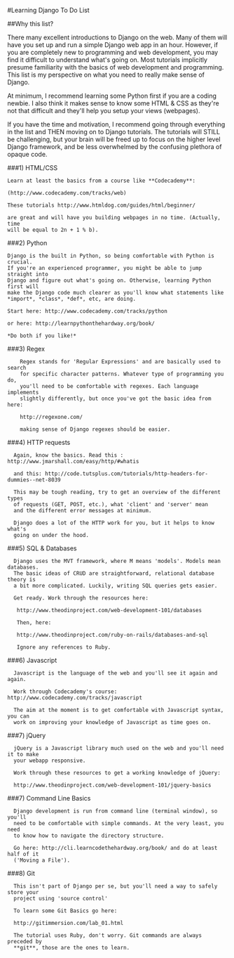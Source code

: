 #Learning Django To Do List

##Why this list?

  There many excellent introductions to Django on the web. Many of them will have
  you set up and run a simple Django web app in an hour. However, if you are
  completely new to programming and web development, you may find it difficult
  to understand what's going on. Most tutorials implicitly presume familiarity
  with the basics of web development and programming. This list is my perspective
  on what you need to really make sense of Django.

  At minimum, I recommend learning some Python first if you are a coding newbie.
  I also think it makes sense to know some HTML & CSS as they're not that difficult
  and they'll help you setup your views (webpages).

  If you have the time and motivation, I recommend going through everything in the
  list and THEN moving on to Django tutorials. The tutorials will STILL be challenging,
  but your brain will be freed up to focus on the higher level Django framework,
  and be less overwhelmed by the confusing plethora of opaque code.

###1) HTML/CSS

    Learn at least the basics from a course like **Codecademy**:

    (http://www.codecademy.com/tracks/web)

    These tutorials http://www.htmldog.com/guides/html/beginner/

    are great and will have you building webpages in no time. (Actually, time
    will be equal to 2n + 1 % b).

###2) Python

    Django is the built in Python, so being comfortable with Python is crucial.
    If you're an experienced programmer, you might be able to jump straight into
    Django and figure out what's going on. Otherwise, learning Python first will
    make the Django code much clearer as you'll know what statements like
    *import*, *class*, *def*, etc, are doing.

    Start here: http://www.codecademy.com/tracks/python

    or here: http://learnpythonthehardway.org/book/

    *Do both if you like!*

###3) Regex

        Regex stands for 'Regular Expressions' and are basically used to search
        for specific character patterns. Whatever type of programming you do,
        you'll need to be comfortable with regexes. Each language implements
        slightly differently, but once you've got the basic idea from here:

        http://regexone.com/

        making sense of Django regexes should be easier.


###4) HTTP requests

      Again, know the basics. Read this : http://www.jmarshall.com/easy/http/#whatis

      and this: http://code.tutsplus.com/tutorials/http-headers-for-dummies--net-8039

      This may be tough reading, try to get an overview of the different types
      of requests (GET, POST, etc.), what 'client' and 'server' mean
      and the different error messages at minimum.

      Django does a lot of the HTTP work for you, but it helps to know what's
      going on under the hood.


###5) SQL & Databases

      Django uses the MVT framework, where M means 'models'. Models mean databases.
      The basic ideas of CRUD are straightforward, relational database theory is
      a bit more complicated. Luckily, writing SQL queries gets easier.

      Get ready. Work through the resources here:

       http://www.theodinproject.com/web-development-101/databases

       Then, here:

       http://www.theodinproject.com/ruby-on-rails/databases-and-sql

       Ignore any references to Ruby.


###6) Javascript

      Javascript is the language of the web and you'll see it again and again.

      Work through Codecademy's course: http://www.codecademy.com/tracks/javascript

      The aim at the moment is to get comfortable with Javascript syntax, you can
      work on improving your knowledge of Javascript as time goes on.


###7) jQuery

      jQuery is a Javascript library much used on the web and you'll need it to make
      your webapp responsive.

      Work through these resources to get a working knowledge of jQuery:

      http://www.theodinproject.com/web-development-101/jquery-basics

###7) Command Line Basics

      Django development is run from command line (terminal window), so you'll
      need to be comfortable with simple commands. At the very least, you need
      to know how to navigate the directory structure.

      Go here: http://cli.learncodethehardway.org/book/ and do at least half of it
      ('Moving a File').

###8) Git

      This isn't part of Django per se, but you'll need a way to safely store your
      project using 'source control'

      To learn some Git Basics go here:

      http://gitimmersion.com/lab_01.html

      The tutorial uses Ruby, don't worry. Git commands are always preceded by
      **git**, those are the ones to learn.

    

